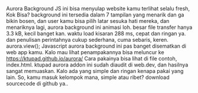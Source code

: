 Aurora Background JS ini bisa menyulap website kamu terlihat selalu fresh, 
Kok Bisa? background ini tersedia dalam 7 tampilan yang menarik dan ga bikin bosen, dan user kamu bisa pilih latar sesuka hati mereka, dan menariknya lagi, aurora background ini animasi loh.
besar file transfer hanya 3.3 kB, kecil banget kan.
waktu load kisaran 288 ms, cepat dan ringan ya.
dan penulisan perintahnya cukup sederhana, cuma sebaris, keren.
aurora.view();
Javascript aurora background ini pas banget disematkan di web app kamu.
Kalo mau lihat penampakannya bisa meluncur ke https://ktupad.github.io/aurora/
Cara pakainya bisa lihat di file contoh, index.html.
ktupad aurora addon ini sudah diaudit di web.dev, dan hasilnya sangat memuaskan.
Kalo ada yang simple dan ringan kenapa pakai yang lain.
So, kamu masuk kelompok mana, simple atau ribet?
download sourcecode di github ya..
